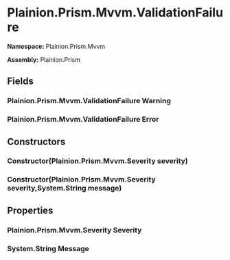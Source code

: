 
# Plainion.Prism.Mvvm.ValidationFailure

**Namespace:** Plainion.Prism.Mvvm

**Assembly:** Plainion.Prism


## Fields

### Plainion.Prism.Mvvm.ValidationFailure Warning

### Plainion.Prism.Mvvm.ValidationFailure Error


## Constructors

### Constructor(Plainion.Prism.Mvvm.Severity severity)

### Constructor(Plainion.Prism.Mvvm.Severity severity,System.String message)


## Properties

### Plainion.Prism.Mvvm.Severity Severity

### System.String Message
